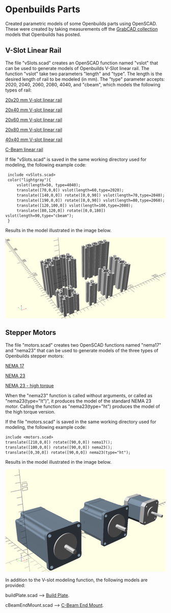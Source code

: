 # Openbuilds Parts

Created parametric models of some Openbuilds parts using OpenSCAD.  These were created by taking measurements off the [GrabCAD collection](https://grabcad.com/openbuilds-1) models that Openbuilds has posted.


## V-Slot Linear Rail
The file "vSlots.scad" creates an OpenSCAD function named "vslot" that can be used to generate models of Openbuilds V-Slot linear rail. The function "vslot" take two parameters "length" and "type". The length is the desired length of rail to be modeled (in mm). The "type" parameter accepts: 2020, 2040, 2060, 2080, 4040, and "cbeam", which models the following types of rail:

[20x20 mm V-slot linear rail](https://openbuildspartstore.com/v-slot-20x20-linear-rail/)

[20x40 mm V-slot linear rail](https://openbuildspartstore.com/v-slot-20x40-linear-rail/)

[20x60 mm V-slot linear rail](https://openbuildspartstore.com/v-slot-20x60-linear-rail/)

[20x80 mm V-slot linear rail](https://openbuildspartstore.com/v-slot-20x80-linear-rail/)

[40x40 mm V-slot linear rail](https://openbuildspartstore.com/v-slot-40x40-linear-rail/)

[C-Beam linear rail](https://openbuildspartstore.com/c-beam-linear-rail/)

If file "vSlots.scad" is saved in the same working directory used for modeling, the following example code:

```
 include <vSlots.scad>
 color("lightgray"){
     vslot(length=50, type=4040);
     translate([70,0,0]) vslot(length=60,type=2020);
     translate([140,0,0]) rotate([0,0,90]) vslot(length=70,type=2040);
     translate([190,0,0]) rotate([0,0,90]) vslot(length=80,type=2060);
     translate([120,100,0]) vslot(length=100,type=2080);
     translate([80,120,0]) rotate([0,0,180]) vslot(length=90,type="cbeam");
 }
```

Results in the model illustrated in the image below.

![V-Slot Examples](https://github.com/matthew-yates/openbuildsParts/blob/main/images/vslotExample.png)

## Stepper Motors
The file "motors.scad" creates two OpenSCAD functions named "nema17" and "nema23" that can be used to generate models of the three types of Openbuilds stepper motors:

[NEMA 17](https://openbuildspartstore.com/nema-17-stepper-motor/)

[NEMA 23](https://openbuildspartstore.com/nema-23-stepper-motor/)

[NEMA 23 - high torque](https://openbuildspartstore.com/nema-23-stepper-motor-high-torque-series/)

When the "nema23" function is called without arguments, or called as "nema23(type="lt")", it produces the model of the standard NEMA 23 motor.  Calling the function as "nema23(type="ht") produces the model of the high torque version.

If the file "motors.scad" is saved in the same working directory used for modeling, the following example code:

```
include <motors.scad>
translate([210,0,0]) rotate([90,0,0]) nema17();
translate([100,0,0]) rotate([90,0,0]) nema23();
translate([0,30,0]) rotate([90,0,0]) nema23(type="ht");
```

Results in the model illustrated in the image below.

![Stepper Motor Examples](https://github.com/matthew-yates/openbuildsParts/blob/main/images/motors.png)

In addition to the V-slot modeling function, the following models are provided:

buildPlate.scad --> [Build Plate](https://openbuildspartstore.com/build-plate/).

cBeamEndMount.scad --> [C-Beam End Mount](https://openbuildspartstore.com/c-beam-end-mount/).
